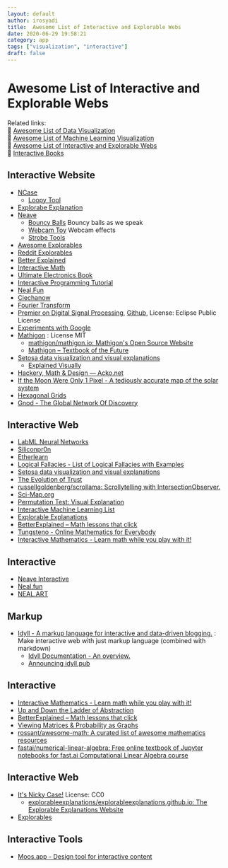```yaml
---
layout: default
author: irosyadi
title:  Awesome List of Interactive and Explorable Webs
date: 2020-06-29 19:58:21
category: app
tags: ["visualization", "interactive"]
draft: false
---
```


# Awesome List of Interactive and Explorable Webs

Related links:  
🔗 [Awesome List of Data Visualization](/note/data-visualization)  
🔗 [Awesome List of Machine Learning Visualization](/research/ml-visualization)  
🔗 [Awesome List of Interactive and Explorable Webs](interactive-explorable-web.md)  
🔗 [Interactive Books](/book/interactive-book)  

## Interactive Website
- [NCase](https://ncase.me/)
  - [Loopy Tool](https://ncase.me/loopy/)
- [Explorabe Explanation](https://explorabl.es/)
- [Neave](https://neave.com/)
    - [Bouncy Balls](https://bouncyballs.org/) Bouncy balls as we speak
    - [Webcam Toy](https://webcamtoy.com/) Webcam effects
    - [Strobe Tools](https://strobe.cool/)
- [Awesome Explorables](https://github.com/sp4ke/awesome-explorables)
- [Reddit Explorables](https://www.reddit.com/r/explorables/)
- [Better Explained](https://betterexplained.com/)
- [Interactive Math](https://www.intmath.com/)
- [Ultimate Electronics Book](https://ultimateelectronicsbook.com/)
- [Interactive Programming Tutorial](https://nbasic.net/apps/tutorial_learn.html)
- [Neal.Fun](https://neal.fun/)
- [Ciechanow](https://ciechanow.ski/)
- [Fourier Transform](https://www.jezzamon.com/fourier/index.html)
- [Premier on Digital Signal Processing](https://jackschaedler.github.io/circles-sines-signals/index.html), [Github](https://github.com/jackschaedler/circles-sines-signals), License: Eclipse Public License
- [Experiments with Google](https://experiments.withgoogle.com/collection/chrome)
- [Mathigon](https://github.com/mathigon) : License MIT
    - [mathigon/mathigon.io: Mathigon's Open Source Website](https://github.com/mathigon/mathigon.io)
    - [Mathigon – Textbook of the Future](https://mathigon.org/)
- [Setosa data visualization and visual explanations](https://setosa.io/#/)
    - [Explained Visually](https://setosa.io/ev/)
- [Hackery, Math & Design — Acko.net](https://acko.net/)
- [If the Moon Were Only 1 Pixel - A tediously accurate map of the solar system](https://joshworth.com/dev/pixelspace/pixelspace_solarsystem.html)
- [Hexagonal Grids](https://www.redblobgames.com/grids/hexagons/)
- [Gnod - The Global Network Of Discovery](https://www.gnod.com/)


## Interactive Web

* [LabML Neural Networks](https://nn.labml.ai/)
* [Siliconpr0n](https://siliconpr0n.org/)
* [Etherlearn](https://etherlearn.cryptizens.io/#/home)
* [Logical Fallacies - List of Logical Fallacies with Examples](https://www.logicalfallacies.org/)
* [Setosa data visualization and visual explanations](https://setosa.io/#/)
* [The Evolution of Trust](https://ncase.me/trust/)
* [russellgoldenberg/scrollama: Scrollytelling with IntersectionObserver.](https://github.com/russellgoldenberg/scrollama)
* [Sci-Map.org](https://sci-map.org/)
* [Permutation Test: Visual Explanation](https://www.jwilber.me/permutationtest/)
* [Interactive Machine Learning List](https://p.migdal.pl/interactive-machine-learning-list/)
* [Explorable Explanations](https://explorabl.es/)
* [BetterExplained – Math lessons that click](https://betterexplained.com/)
* [Tungsteno - Online Mathematics for Everybody](https://www.tungsteno.io/)
* [Interactive Mathematics - Learn math while you play with it!](https://www.intmath.com/)

## Interactive 
- [Neave Interactive](https://neave.com/)
- [Neal.fun](https://neal.fun/)
- [NEAL.ART](https://neal.art/)

## Markup
- [Idyll - A markup language for interactive and data-driven blogging.](https://idyll-lang.org/) : Make interactive web with just markup language (combined with markdown)
    - [Idyll Documentation - An overview.](https://idyll-lang.org/docs)
    - [Announcing idyll.pub](https://idyll.pub/post/announcing-idyll-pub-0a3eff0661df3446a915700d/)

## Interactive
- [Interactive Mathematics - Learn math while you play with it!](https://www.intmath.com/)
- [Up and Down the Ladder of Abstraction](http://worrydream.com/LadderOfAbstraction/)
- [BetterExplained – Math lessons that click](https://betterexplained.com/)
- [Viewing Matrices & Probability as Graphs](https://www.math3ma.com/blog/matrices-probability-graphs)
- [rossant/awesome-math: A curated list of awesome mathematics resources](https://github.com/rossant/awesome-math)
- [fastai/numerical-linear-algebra: Free online textbook of Jupyter notebooks for fast.ai Computational Linear Algebra course](https://github.com/fastai/numerical-linear-algebra)

## Interactive Web
- [It's Nicky Case!](https://ncase.me/) License: CC0
    - [explorableexplanations/explorableexplanations.github.io: The Explorable Explanations Website](https://github.com/explorableexplanations/explorableexplanations.github.io#explorable-explanations)
- [Explorables](https://www.reddit.com/r/explorables/)

## Interactive Tools
- [Moos.app - Design tool for interactive content](https://moos.app/)

